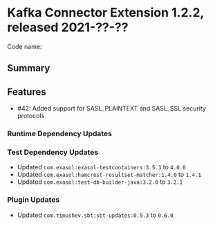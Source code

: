 # Kafka Connector Extension 1.2.2, released 2021-??-??

Code name:

## Summary

## Features

* #42: Added support for SASL_PLAINTEXT and SASL_SSL security protocols

### Runtime Dependency Updates

### Test Dependency Updates

* Updated `com.exasol:exasol-testcontainers:3.5.3` to `4.0.0`
* Updated `com.exasol:hamcrest-resultset-matcher:1.4.0` to `1.4.1`
* Updated `com.exasol:test-db-builder-java:3.2.0` to `3.2.1`

### Plugin Updates

* Updated `com.timushev.sbt:sbt-updates:0.5.3` to `0.6.0`
